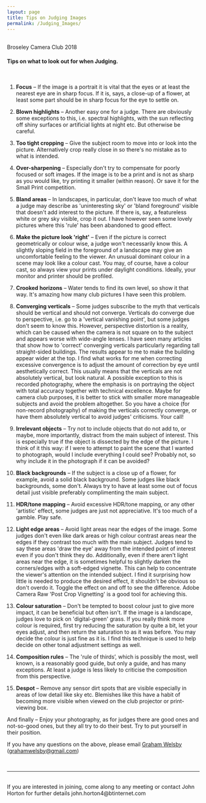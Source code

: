 ```yaml
---
layout: page
title: Tips on Judging Images
permalink: /Judging_Images/
---
```


<!-- <img class="col one right" src="/assets/img/prof_pic.jpg"> -->

<br/>
Broseley Camera Club 2018

#### Tips on what to look out for when Judging.

<br>

1. **Focus** – If the image is a portrait it is vital that the eyes or at least the nearest eye are in sharp focus. If it is, says, a close-up of a flower, at least some part should be in sharp focus for the eye to settle on.

2. **Blown highlights** – Another easy one for a judge. There are obviously some exceptions to this, i.e. spectral highlights, with the sun reflecting off shiny surfaces or artificial lights at night etc. But otherwise be careful.

3. **Too tight cropping** – Give the subject room to move into or look into the picture. Alternatively crop really close in so there's no mistake as to what is intended.

4. **Over-sharpening** – Especially don't try to compensate for poorly focused or soft images. If the image is to be a print and is not as sharp as you would like, try printing it smaller (within reason). Or save it for the Small Print competition.

5. **Bland areas** – In landscapes, in particular, don't leave too much of what a judge may describe as 'uninteresting sky' or 'bland foreground' visible that doesn't add interest to the picture. If there is, say, a featureless white or grey sky visible, crop it out. I have however seen some lovely pictures where this 'rule' has been abandoned to good effect. 

6. **Make the picture look 'right'** – Even if the picture is correct geometrically or colour wise, a judge won't necessarily know this. A slightly sloping field in the foreground of a landscape may give an uncomfortable feeling to the viewer. An unusual dominant colour in a scene may look like a colour cast. You may, of course, have a colour cast, so always view your prints under daylight conditions. Ideally, your monitor and printer should be profiled.

7. **Crooked horizons** – Water tends to find its own level, so show it that way. It's amazing how many club pictures I have seen this problem. 

8. **Converging verticals** – Some judges subscribe to the myth that verticals should be vertical and should not converge. Verticals do converge due to perspective, i.e. go to a 'vertical vanishing point', but some judges don't seem to know this. However, perspective distortion is a reality, which can be caused when the camera is not square on to the subject and appears worse with wide-angle lenses. I have seen many articles that show how to 'correct' converging verticals particularly regarding tall straight-sided buildings. The results appear to me to make the building appear wider at the top. I find what works for me when correcting excessive convergence is to adjust the amount of correction by eye until aesthetically correct. This usually means that the verticals are not absolutely vertical, but look natural. A possible exception to this is recorded photography, where the emphasis is on portraying the object with total accuracy together with technical excellence. Maybe for camera club purposes, it is better to stick with smaller more manageable subjects and avoid the problem altogether. So you have a choice (for non-record photography) of making the verticals correctly converge, or have them absolutely vertical to avoid judges' criticisms. Your call! 

9. **Irrelevant objects** – Try not to include objects that do not add to, or maybe, more importantly, distract from the main subject of interest. This is especially true if the object is dissected by the edge of the picture. I think of it this way: if I were to attempt to paint the scene that I wanted to photograph, would I include everything I could see? Probably not, so why include it in the photograph if it can be avoided? 

10. **Black backgrounds** – If the subject is a close up of a flower, for example, avoid a solid black background. Some judges like black backgrounds, some don't. Always try to have at least some out of focus detail just visible preferably complimenting the main subject.

11. **HDR/tone mapping** – Avoid excessive HDR/tone mapping, or any other 'artistic' effect, some judges are just not appreciative. It's too much of a gamble. Play safe. 

12. **Light edge areas** – Avoid light areas near the edges of the image. Some judges don't even like dark areas or high colour contrast areas near the edges if they contrast too much with the main subject. Judges tend to say these areas 'draw the eye' away from the intended point of interest even if you don't think they do. Additionally, even if there aren't light areas near the edge, it is sometimes helpful to slightly darken the corners/edges with a soft-edged vignette. This can help to concentrate the viewer's attention on the intended subject. I find it surprising how little is needed to produce the desired effect, it shouldn't be obvious so don't overdo it. Toggle the effect on and off to see the difference. Adobe Camera Raw 'Post Crop Vignetting' is a good tool for achieving this.

13. **Colour saturation** – Don't be tempted to boost colour just to give more impact, it can be beneficial but often isn't. If the image is a landscape, judges love to pick on 'digital-green' grass. If you really think more colour is required, first try reducing the saturation by quite a bit, let your eyes adjust, and then return the saturation to as it was before. You may decide the colour is just fine as it is. I find this technique is used to help decide on other tonal adjustment settings as well.

14. **Composition rules** – The 'rule of thirds’, which is possibly the most, well known, is a reasonably good guide, but only a guide, and has many exceptions. At least a judge is less likely to criticise the composition from this perspective.

15. **Despot** – Remove any sensor dirt spots that are visible especially in areas of low detail like sky etc. Blemishes like this have a habit of becoming more visible when viewed on the club projector or print-viewing box. 

And finally – Enjoy your photography, as for judges there are good ones and not-so-good ones, but they all try to do their best. Try to put yourself in their position.
 

  
If you have any questions on the above, please email <a href="mailto:grahamwelsby@gmail.com">Graham Welsby</a> (grahamwelsby@gmail.com)


<br/>
<hr/>
<br/>
<span class="contacticon center">
	<a href="mailto:BroseleyPhotography@gmail.com"><i class="fa fa-envelope-square"></i></a>
<!--<a href="https://github.com" target="_blank"><i class="fa fa-github-square"></i></a>
	<a href="https://www.linkedin.com" target="_blank"><i class="fa fa-linkedin-square"></i></a>
	<a href="http://tumblr.com" target="_blank"><i class="fa fa-tumblr-square"></i></a> -->
	<a href="https://twitter.com/BroseleyPhoto" target="_blank"><i class="fa fa-twitter-square"></i></a>
</span>

<div class="col three caption">
	If you are interested in joining, come along to any meeting or contact John Horton for further details john.horton4@btinternet.com
</div>

